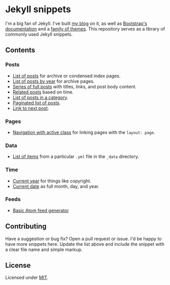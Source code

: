 # Jekyll snippets

I'm a big fan of Jekyll. I've built [my blog](http://markdotto.com) on it, as well as [Bootstrap's documentation](http://getbootstrap.com) and a [family of themes](http://getpoole.com). This repository serves as a library of commonly used Jekyll snippets.

## Contents

### Posts

- [List of posts](posts-list.html) for archive or condensed index pages.
- [List of posts by year](posts-archive-by-year.html) for archive pages.
- [Series of full posts](posts-full.html) with titles, links, and post body content.
- [Related posts](posts-related.html) based on time.
- [List of posts in a category](posts-in-category.html).
- [Paginated list of posts](http://jekyllrb.com/docs/pagination/).
- [Link to next post](posts-next-post.html).

### Pages

- [Navigation with active class](pages-nav.html) for linking pages with the `layout: page`.

### Data

- [List of items](data-list.html) from a particular `.yml` file in the `_data` directory.

### Time

- [Current year](time-current-year.html) for things like copyright.
- [Current date](time-month-day-year.html) as full month, day, and year.

### Feeds

- [Basic Atom feed generator](atom.xml)

## Contributing

Have a suggestion or bug fix? Open a pull request or issue. I'd be happy to have more snippets here. Update the list above and include the snippet with a clear file name and simple markup.

## License

Licensed under [MIT](LICENSE).
